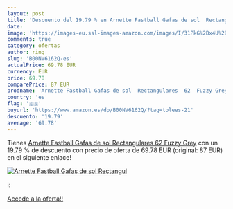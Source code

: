 ```yaml
---
layout: post
title: 'Descuento del 19.79 % en Arnette Fastball Gafas de sol  Rectangul'
date: 
image: 'https://images-eu.ssl-images-amazon.com/images/I/31PkG%2Bx4U%2BL._SL200_.jpg'
comments: true
category: ofertas
author: ring
slug: 'B00NV6162Q-es'
actualPrice: 69.78 EUR
currency: EUR
price: 69.78
comparePrice: 87 EUR
prodname: 'Arnette Fastball Gafas de sol  Rectangulares  62  Fuzzy Grey'
country: 'es'
flag: '🇪🇸'
buyurl: 'https://www.amazon.es/dp/B00NV6162Q/?tag=tolees-21'
descuento: '19.79'
average: '69.78'
---
```


Tienes [Arnette Fastball Gafas de sol  Rectangulares  62  Fuzzy Grey](https://www.amazon.es/dp/B00NV6162Q/?tag=tolees-21) con un 19.79 % de descuento con precio de oferta de 69.78 EUR (original: 87 EUR) en el siguiente enlace!

[![Arnette Fastball Gafas de sol  Rectangul](https://images-eu.ssl-images-amazon.com/images/I/31PkG%2Bx4U%2BL._SL200_.jpg)](https://www.amazon.es/dp/B00NV6162Q/?tag=tolees-21)

ℹ️:


[Accede a la oferta!!](https://www.amazon.es/dp/B00NV6162Q/?tag=tolees-21)
